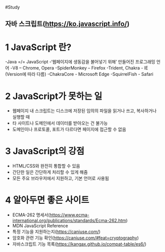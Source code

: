#Study

## 자바 스크립트(https://ko.javascript.info/)

# 1 JavaScript 란?

-Java =/= JavaScript
-‘웹페이지에 생동감을 불어넣기 위해’ 만들어진 프로그래밍 언어
-V8 – Chrome, Opera
-SpiderMonkey – Firefox
-Trident, Chakra - IE (Version에 따라 다름)
-ChakraCore - Microsoft Edge
-SquirrelFish - Safari

# 2 JavaScript가 못하는 일

- 웹페이지 내 스크립트는 디스크에 저장된 임의의 파일을 읽거나 쓰고, 복사하거나 실행할 때
- 타 사이트나 도메인에서 데이터를 받아오는 건 불가능
- 도메인이나 프로토콜, 포트가 다르다면 페이지에 접근할 수 없음

# 3 JavaScript의 강점

- HTML/CSS와 완전히 통합할 수 있음
- 간단한 일은 간단하게 처리할 수 있게 해줌
- 모든 주요 브라우저에서 지원하고, 기본 언어로 사용됨

# 4 알아두면 좋은 사이트

- ECMA-262 명세서(https://www.ecma-international.org/publications/standards/Ecma-262.htm)
- MDN JavaScript Reference
- 특정 기능을 지원하는지(https://caniuse.com/)
- 암호화 관련 기능 확인(https://caniuse.com/#feat=cryptography)
- 자바스크립트 기능 목록(https://kangax.github.io/compat-table/es6/)

